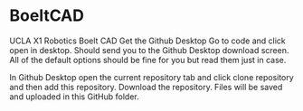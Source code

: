 # BoeltCAD
UCLA X1 Robotics Boelt CAD
Get the Github Desktop
Go to code and click open in desktop. Should send you to the Github Desktop download screen.
All of the default options should be fine for you but read them just in case.



In Github Desktop open the current repository tab and click clone repository and then add this repository. 
Download the repository. Files will be saved and uploaded in this GitHub folder.
